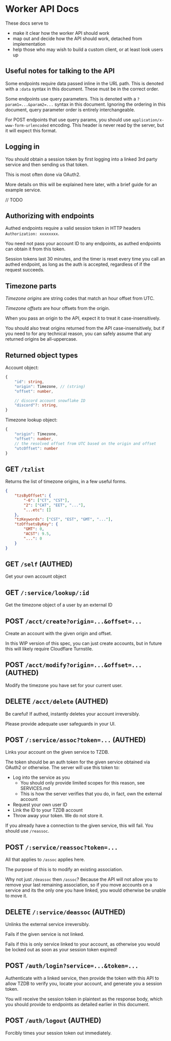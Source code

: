 # Worker API Docs

These docs serve to
 - make it clear how the worker API should work
 - map out and decide how the API should work, detached from implementation
 - help those who may wish to build a custom client, or at least look users up

## Useful notes for talking to the API

Some endpoints require data passed inline in the URL path.
This is denoted with a `:data` syntax in this document.
These must be in the correct order.

Some endpoints use query parameters.
This is denoted with a `?param1=...&param2=...` syntax in this document.
Ignoring the ordering in this document, query parameter order is entirely
interchangeable.

For POST endpoints that use query params, you should use
`application/x-www-form-urlencoded` encoding.
This header is never read by the server, but it will expect this format.

## Logging in

You should obtain a session token by first logging into a linked
3rd party service and then sending us that token.

This is most often done via OAuth2.

More details on this will be explained here later,
with a brief guide for an example service.

// TODO

## Authorizing with endpoints

Authed endpoints require a valid session token in HTTP headers
`Authorization: xxxxxxxx`.

You need not pass your account ID to any endpoints,
as authed endpoints can obtain it from this token.

Session tokens last 30 minutes,
and the timer is reset every time you call an authed endpoint,
as long as the auth is accepted, regardless of if the request succeeds.

## Timezone parts

*Timezone origins* are string codes that match an hour offset from UTC.

*Timezone offsets* are hour offsets from the origin.

When you pass an origin to the API, expect it to treat it case-insensitively.

You should also treat origins returned from the API case-insensitively,
but if you need to for any technical reason,
you can safely assume that any returned origins be all-uppercase.

## Returned object types

Account object:
```ts
{
	"id": string,
	"origin": Timezone, // (string)
	"offset": number,

	// discord account snowflake ID
	"discord"?: string,
}
```

Timezone lookup object:
```ts
{
	"origin": Timezone,
	"offset": number,
	// the resolved offset from UTC based on the origin and offset
	"utcOffset": number
}
```

## GET `/tzlist`

Returns the list of timezone origins, in a few useful forms.

```json
{
	"tzsByOffset": {
		"-6": ["CT", "CST"],
		"2": ["CAT", "EET", "..."],
		"...etc": []
	},
	"tzKeywords": ["CST", "EST", "GMT", "..."],
	"tzOffsetsByKey": {
		"GMT": 0,
		"ACST": 9.5,
		"...": 0
	}
}
```

## GET `/self` (AUTHED)

Get your own account object

## GET `/:service/lookup/:id`

Get the timezone object of a user by an external ID

## POST `/acct/create?origin=...&offset=...`

Create an account with the given origin and offset.

In this WIP version of this spec, you can just create accounts,
but in future this will likely require Cloudflare Turnstile.

## POST `/acct/modify?origin=...&offset=...` (AUTHED)

Modify the timezone you have set for your current user.

## DELETE `/acct/delete` (AUTHED)

Be careful! If authed, instantly deletes your account irreversibly.

Please provide adequate user safeguards in your UI.

## POST `/:service/assoc?token=...` (AUTHED)

Links your account on the given service to TZDB.

The token should be an auth token for the given service
obtained via OAuth2 or otherwise.
The server will use this token to:
 - Log into the service as you
   * You should only provide limited scopes for this reason, see SERVICES.md
   * This is how the server verifies that you do, in fact, own the external account
 - Request your own user ID
 - Link the ID to your TZDB account
 - Throw away your token. We do not store it.

If you already have a connection to the given service, this will fail.
You should use `/reassoc`.

## POST `/:service/reassoc?token=...`

All that applies to `/assoc` applies here.

The purpose of this is to modify an existing association.

Why not just `/deassoc` then `/assoc`?
Because the API will not allow you to remove your last remaining association,
so if you move accounts on a service and its the only one you have linked,
you would otherwise be unable to move it.

## DELETE `/:service/deassoc` (AUTHED)

Unlinks the external service irreversibly.

Fails if the given service is not linked.

Fails if this is only service linked to your account,
as otherwise you would be locked out as soon as your session token expired!

## POST `/auth/login?service=...&token=...`

Authenticate with a linked service,
then provide the token with this API to allow TZDB to verify you,
locate your account, and generate you a session token.

You will receive the session token in plaintext as the response body,
which you should provide to endpoints as detailed earlier in this document.

## POST `/auth/logout` (AUTHED)

Forcibly times your session token out immediately.